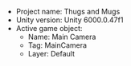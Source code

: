                                                                                                                                                                                                                                              
<!-- UNITY CODE ASSIST INSTRUCTIONS START -->
- Project name: Thugs and Mugs
- Unity version: Unity 6000.0.47f1
- Active game object:
  - Name: Main Camera
  - Tag: MainCamera
  - Layer: Default
<!-- UNITY CODE ASSIST INSTRUCTIONS END -->